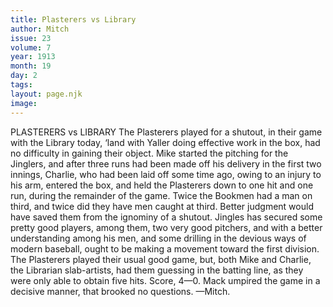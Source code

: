 ```yaml
---
title: Plasterers vs Library
author: Mitch
issue: 23
volume: 7
year: 1913
month: 19
day: 2
tags:
layout: page.njk
image:
---
```

PLASTERERS vs LIBRARY    The Plasterers played for a shutout, in their game with the Library today, ‘land with Yaller doing effective work in the box, had no difficulty in gaining their object. Mike started the pitching for the Jinglers, and after three runs had been made off his delivery in the first two innings, Charlie, who had been laid off some time ago, owing to an injury to his arm, entered the box, and held the Plasterers down to one hit and one run, during the remainder of the game. Twice the Bookmen had a man on third, and twice did they have men caught at third. Better judgment would have saved them from the ignominy of a shutout. Jingles has secured some pretty good players, among them, two very good pitchers, and with a better understanding among his men, and some drilling in the devious ways of modern baseball, ought to be making a movement toward the first division. The Plasterers played their usual good game, but, both Mike and Charlie, the Librarian slab-artists, had them guessing in the batting line, as they were only able to obtain five hits. Score, 4—0. Mack umpired the game in a decisive manner, that brooked no questions. —Mitch. 




